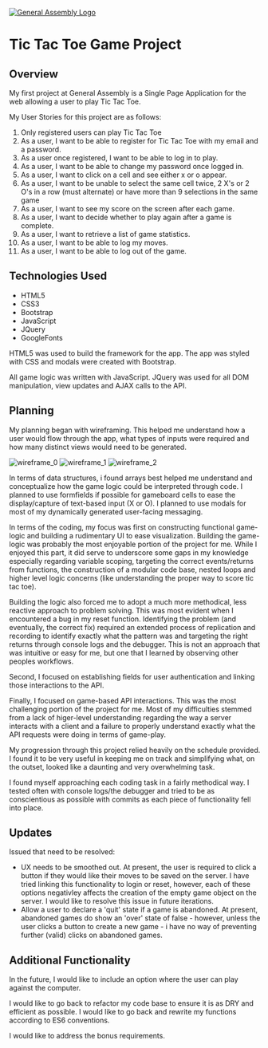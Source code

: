 [![General Assembly Logo](https://camo.githubusercontent.com/1a91b05b8f4d44b5bbfb83abac2b0996d8e26c92/687474703a2f2f692e696d6775722e636f6d2f6b6538555354712e706e67)](https://generalassemb.ly/education/web-development-immersive)

# Tic Tac Toe Game Project

## Overview

My first project at General Assembly is a Single Page Application for the web allowing a user to play Tic Tac Toe.

My User Stories for this project are as follows:

  1. Only registered users can play Tic Tac Toe
  2. As a user, I want to be able to register for Tic Tac Toe with my email and a password.
  3. As a user once registered, I want to be able to log in to play.
  4. As a user, I want to be able to change my password once logged in.
  5. As a user, I want to click on a cell and see either x or o appear.
  6. As a user, I want to be unable to select the same cell twice, 2 X's or 2 O's in a row (must alternate) or have more than 9 selections in the same game
  7. As a user, I want to see my score on the screen after each game.
  8. As a user, I want to decide whether to play again after a game is complete.
  9. As a user, I want to retrieve a list of game statistics.
  10. As a user, I want to be able to log my moves.
  11. As a user, I want to be able to log out of the game.

## Technologies Used

  * HTML5
  * CSS3
  * Bootstrap
  * JavaScript
  * JQuery
  * GoogleFonts

  HTML5 was used to build the framework for the app. The app was styled with CSS and modals were created with Bootstrap.

  All game logic was written with JavaScript. JQuery was used for all DOM manipulation, view updates and AJAX calls to the API.

## Planning

My planning began with wireframing. This helped me understand how a user would flow through the app, what types of inputs were required and how many distinct views would need to be generated.

![wireframe_0](https://media.git.generalassemb.ly/user/11649/files/91c1eefe-7a2d-11e8-9f30-888cbaf5e065)
![wireframe_1](https://media.git.generalassemb.ly/user/11649/files/91e0356c-7a2d-11e8-8f1a-1be1047064cc)
![wireframe_2](https://media.git.generalassemb.ly/user/11649/files/91fa0122-7a2d-11e8-94aa-a8fa52671713)

In terms of data structures, i found arrays best helped me understand and conceptualize how the game logic could be interpreted through code.
I planned to use formfields if possible for gameboard cells to ease the display/capture of text-based input (X or O).
I planned to use modals for most of my dynamically generated user-facing messaging.

In terms of the coding, my focus was first on constructing functional game-logic and building a rudimentary UI to ease visualization. Building the game-logic was probably the most enjoyable portion of the project for me. While I enjoyed this part, it did serve to underscore some gaps in my knowledge especially regarding variable scoping, targeting the correct events/returns from functions, the construction of a modular code base, nested loops and higher level logic concerns (like understanding the proper way to score tic tac toe).

Building the logic also forced me to adopt a much more methodical, less reactive approach to problem solving. This was most evident when I encountered a bug in my reset function. Identifying the problem (and eventually, the correct fix) required an extended process of replication and recording to identify exactly what the pattern was and targeting the right returns through console logs and the debugger. This is not an approach that was intuitive or easy for me, but one that I learned by observing other peoples workflows.

Second, I focused on establishing fields for user authentication and linking those interactions to the API.

Finally, I focused on game-based API interactions. This was the most challenging portion of the project for me. Most of my difficulties stemmed from a lack of higer-level understanding regarding the way a server interacts with a client and a failure to properly understand exactly what the API requests were doing in terms of game-play.

My progression through this project relied heavily on the schedule provided. I found it to be very useful in keeping me on track and simplifying what, on the outset, looked like a daunting and very overwhelming task.

I found myself approaching each coding task in a fairly methodical way. I tested often with console logs/the debugger and tried to be as conscientious as possible with commits as each piece of functionality fell into place.

## Updates

Issued that need to be resolved:

* UX needs to be smoothed out. At present, the user is required to click a button if they would like their moves to be saved on the server. I have tried linking this functionality to login or reset, however, each of these options negativley affects the creation of the empty game object on the server. I would like to resolve this issue in future iterations.
* Allow a user to declare a 'quit' state if a game is abandoned. At present, abandoned games do show an 'over' state of false - however, unless the user clicks a button to create a new game - i have no way of preventing further (valid) clicks on abandoned games.

## Additional Functionality

In the future, I would like to include an option where the user can play against the computer.

I would like to go back to refactor my code base to ensure it is as DRY and efficient as possible. I would like to go back and rewrite my functions according to ES6 conventions.

I would like to address the bonus requirements.


##
